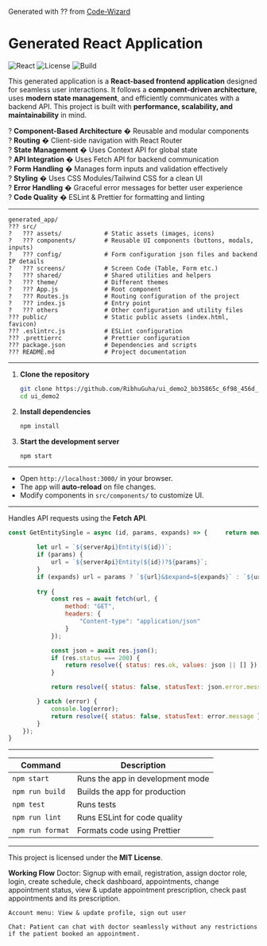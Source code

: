 Generated with ?? from [Code-Wizard](https://code-wizard.ai)

# Generated React Application

![React](https://img.shields.io/badge/React-18.2.0-blue.svg)
![License](https://img.shields.io/badge/license-MIT-green)
![Build](https://img.shields.io/badge/build-passing-brightgreen)


This generated application is a **React-based frontend application** designed for seamless user interactions. It follows a **component-driven architecture**, uses **modern state management**, and efficiently communicates with a backend API. This project is built with **performance, scalability, and maintainability** in mind.


? **Component-Based Architecture** � Reusable and modular components  
? **Routing** � Client-side navigation with React Router  
? **State Management** � Uses Context API for global state  
? **API Integration** � Uses Fetch API for backend communication  
? **Form Handling** � Manages form inputs and validation effectively  
? **Styling** � Uses CSS Modules/Tailwind CSS for a clean UI  
? **Error Handling** � Graceful error messages for better user experience  
? **Code Quality** � ESLint & Prettier for formatting and linting

---


```
generated_app/
??? src/
?   ??? assets/            # Static assets (images, icons)
?   ??? components/        # Reusable UI components (buttons, modals, inputs)
?   ??? config/            # Form configuration json files and backend IP details
?   ??? screens/           # Screen Code (Table, Form etc.)
?   ??? shared/            # Shared utilities and helpers
?   ??? theme/             # Different themes
?   ??? App.js             # Root component
?   ??? Routes.js          # Routing configuration of the project
?   ??? index.js           # Entry point
?   ??? others             # Other configuration and utility files
??? public/                # Static public assets (index.html, favicon)
??? .eslintrc.js           # ESLint configuration
??? .prettierrc            # Prettier configuration
??? package.json           # Dependencies and scripts
??? README.md              # Project documentation
```

---


1. **Clone the repository**
   ```bash
   git clone https://github.com/RibhuGuha/ui_demo2_bb35865c_6f98_456d_8228_589423086955.git
   cd ui_demo2
   ```

2. **Install dependencies**
   ```bash
   npm install
   ```

3. **Start the development server**
   ```bash
   npm start
   ```

---


- Open `http://localhost:3000/` in your browser.
- The app will **auto-reload** on file changes.
- Modify components in `src/components/` to customize UI.

---


Handles API requests using the **Fetch API**.

```javascript
const GetEntitySingle = async (id, params, expands) => {     return new Promise(async (resolve) => {

        let url = `${serverApi}Entity(${id})`;
        if (params) {
            url = `${serverApi}Entity(${id})?${params}`;
        }
        if (expands) url = params ? `${url}&$expand=${expands}` : `${url}?&$expand=${expands}`;
        
        try {
			const res = await fetch(url, {
                method: "GET",
                headers: {
                    "Content-type": "application/json"
                }
            });

            const json = await res.json();
            if (res.status === 200) {
                return resolve({ status: res.ok, values: json || [] });
            }

            return resolve({ status: false, statusText: json.error.message });

        } catch (error) {
            console.log(error);
            return resolve({ status: false, statusText: error.message });
        }
    });
}
```

---


| Command | Description |
|---------|-------------|
| `npm start` | Runs the app in development mode |
| `npm run build` | Builds the app for production |
| `npm test` | Runs tests |
| `npm run lint` | Runs ESLint for code quality |
| `npm run format` | Formats code using Prettier |

---


This project is licensed under the **MIT License**.


**Working Flow**
    Doctor:  Signup with email, registration, assign doctor role, login, create schedule, check         dashboard, appointments, change appointment status, view & update appointment prescription, check past appointments and its prescription.

    Account menu: View & update profile, sign out user

    Chat: Patient can chat with doctor seamlessly without any restrictions if the patient booked an appointment.